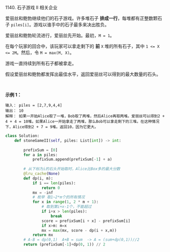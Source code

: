 1140. 石子游戏 II
相关企业

爱丽丝和鲍勃继续他们的石子游戏。许多堆石子 **排成一行**，每堆都有正整数颗石子 `piles[i]`。游戏以谁手中的石子最多来决出胜负。

爱丽丝和鲍勃轮流进行，爱丽丝先开始。最初，`M = 1`。

在每个玩家的回合中，该玩家可以拿走剩下的 **前** `X` 堆的所有石子，其中 `1 <= X <= 2M`。然后，令 `M = max(M, X)`。

游戏一直持续到所有石子都被拿走。

假设爱丽丝和鲍勃都发挥出最佳水平，返回爱丽丝可以得到的最大数量的石头。

 

**示例 1：**

```
输入： piles = [2,7,9,4,4]
输出： 10
解释： 如果一开始Alice取了一堆，Bob取了两堆，然后Alice再取两堆。爱丽丝可以得到2 + 4 + 4 = 10堆。如果Alice一开始拿走了两堆，那么Bob可以拿走剩下的三堆。在这种情况下，Alice得到2 + 7 = 9堆。返回10，因为它更大。
```


```py
class Solution:
    def stoneGameII(self, piles: List[int]) -> int:
        
        prefixSum = [0]
        for a in piles:
            prefixSum.append(prefixSum[-1] + a)
        
        # 从下标为i的石头开始取时，Alice比Box多的最大分数
        @lru_cache(None)
        def dp(i, m):
            if i == len(piles):
                return 0
            mx = -inf
            # 枚举 取1~2*m个的所有情况
            for x in range(1, 2 * m + 1):   
                # 取到第i+x-1个，不能超过
                if i+x > len(piles):
                    break
                score = prefixSum[i + x] - prefixSum[i]
                if x>m: m=x
                mx = max(mx, score - dp(i + x,m))
            return mx
        # A-B = dp(0,1)  A+B = sum  -> A = (sum+dp(0,1))//2
        return (prefixSum[-1]+dp(0, 1)) // 2
